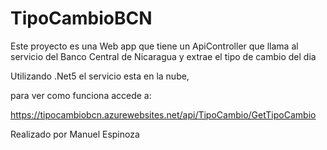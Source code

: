 # TipoCambioBCN
Este proyecto es una Web app que tiene un ApiController que llama al servicio del Banco Central de Nicaragua y extrae el tipo de cambio del dia 

Utilizando .Net5 el servicio esta en la nube, 

para ver como funciona accede a:

https://tipocambiobcn.azurewebsites.net/api/TipoCambio/GetTipoCambio

Realizado por Manuel Espinoza
